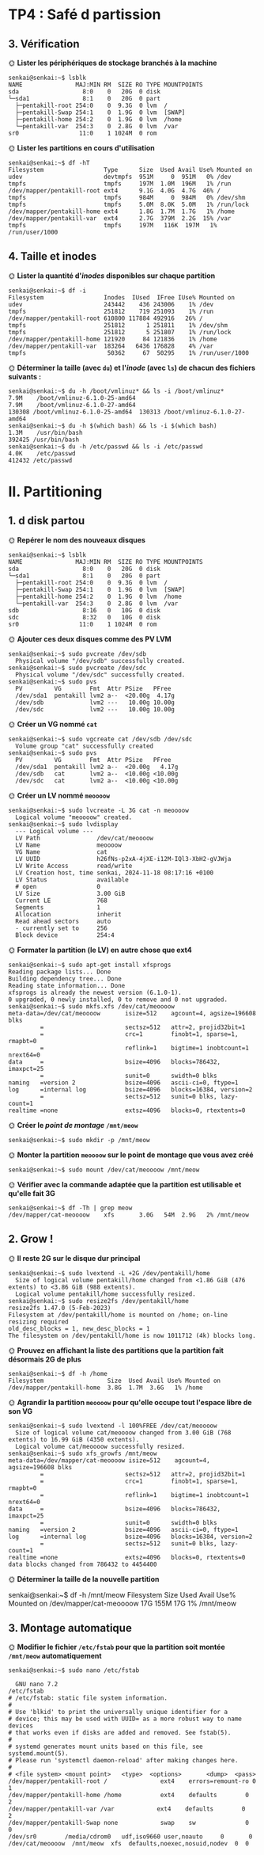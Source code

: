 # TP4 : Safé d partission

## 3. Vérification

🌞 **Lister les périphériques de stockage branchés à la machine**

```
senkai@senkai:~$ lsblk
NAME               MAJ:MIN RM  SIZE RO TYPE MOUNTPOINTS
sda                  8:0    0   20G  0 disk
└─sda1               8:1    0   20G  0 part
  ├─pentakill-root 254:0    0  9.3G  0 lvm  /
  ├─pentakill-Swap 254:1    0  1.9G  0 lvm  [SWAP]
  ├─pentakill-home 254:2    0  1.9G  0 lvm  /home
  └─pentakill-var  254:3    0  2.8G  0 lvm  /var
sr0                 11:0    1 1024M  0 rom
```

🌞 **Lister les partitions en cours d'utilisation**

```
senkai@senkai:~$ df -hT
Filesystem                 Type      Size  Used Avail Use% Mounted on
udev                       devtmpfs  951M     0  951M   0% /dev
tmpfs                      tmpfs     197M  1.0M  196M   1% /run
/dev/mapper/pentakill-root ext4      9.1G  4.0G  4.7G  46% /
tmpfs                      tmpfs     984M     0  984M   0% /dev/shm
tmpfs                      tmpfs     5.0M  8.0K  5.0M   1% /run/lock
/dev/mapper/pentakill-home ext4      1.8G  1.7M  1.7G   1% /home
/dev/mapper/pentakill-var  ext4      2.7G  379M  2.2G  15% /var
tmpfs                      tmpfs     197M   116K  197M   1% /run/user/1000
```

## 4. Taille et inodes

🌞 **Lister la quantité d'*inodes* disponibles sur chaque partition**

```
senkai@senkai:~$ df -i
Filesystem                 Inodes  IUsed  IFree IUse% Mounted on
udev                       243442    436 243006    1% /dev
tmpfs                      251812    719 251093    1% /run
/dev/mapper/pentakill-root 610800 117884 492916   26% /
tmpfs                      251812      1 251811    1% /dev/shm
tmpfs                      251812      5 251807    1% /run/lock
/dev/mapper/pentakill-home 121920     84 121836    1% /home
/dev/mapper/pentakill-var  183264   6436 176828    4% /var
tmpfs                       50362     67  50295    1% /run/user/1000
```

🌞 **Déterminer la taille (avec `du`) et l'*inode* (avec `ls`) de chacun des fichiers suivants :**

```
senkai@senkai:~$ du -h /boot/vmlinuz* && ls -i /boot/vmlinuz*
7.9M    /boot/vmlinuz-6.1.0-25-amd64
7.9M    /boot/vmlinuz-6.1.0-27-amd64
130308 /boot/vmlinuz-6.1.0-25-amd64  130313 /boot/vmlinuz-6.1.0-27-amd64
senkai@senkai:~$ du -h $(which bash) && ls -i $(which bash)
1.3M    /usr/bin/bash
392425 /usr/bin/bash
senkai@senkai:~$ du -h /etc/passwd && ls -i /etc/passwd
4.0K    /etc/passwd
412432 /etc/passwd
```

# II. Partitioning

## 1. d disk partou

🌞 **Repérer le nom des nouveaux disques**

```
senkai@senkai:~$ lsblk
NAME               MAJ:MIN RM  SIZE RO TYPE MOUNTPOINTS
sda                  8:0    0   20G  0 disk
└─sda1               8:1    0   20G  0 part
  ├─pentakill-root 254:0    0  9.3G  0 lvm  /
  ├─pentakill-Swap 254:1    0  1.9G  0 lvm  [SWAP]
  ├─pentakill-home 254:2    0  1.9G  0 lvm  /home
  └─pentakill-var  254:3    0  2.8G  0 lvm  /var
sdb                  8:16   0   10G  0 disk
sdc                  8:32   0   10G  0 disk
sr0                 11:0    1 1024M  0 rom
```

🌞 **Ajouter ces deux disques comme des PV LVM**

```
senkai@senkai:~$ sudo pvcreate /dev/sdb
  Physical volume "/dev/sdb" successfully created.
senkai@senkai:~$ sudo pvcreate /dev/sdc
  Physical volume "/dev/sdc" successfully created.
senkai@senkai:~$ sudo pvs
  PV         VG        Fmt  Attr PSize   PFree
  /dev/sda1  pentakill lvm2 a--  <20.00g  4.17g
  /dev/sdb             lvm2 ---   10.00g 10.00g
  /dev/sdc             lvm2 ---   10.00g 10.00g
```

🌞 **Créer un VG nommé `cat`**

```
senkai@senkai:~$ sudo vgcreate cat /dev/sdb /dev/sdc
  Volume group "cat" successfully created
senkai@senkai:~$ sudo pvs
  PV         VG        Fmt  Attr PSize   PFree
  /dev/sda1  pentakill lvm2 a--  <20.00g   4.17g
  /dev/sdb   cat       lvm2 a--  <10.00g <10.00g
  /dev/sdc   cat       lvm2 a--  <10.00g <10.00g
```

🌞 **Créer un LV nommé `meoooow`**

```
senkai@senkai:~$ sudo lvcreate -L 3G cat -n meoooow
  Logical volume "meoooow" created.
senkai@senkai:~$ sudo lvdisplay
  --- Logical volume ---
  LV Path                /dev/cat/meoooow
  LV Name                meoooow
  VG Name                cat
  LV UUID                h26fNs-p2xA-4jXE-i12M-IQl3-XbH2-gVJWja
  LV Write Access        read/write
  LV Creation host, time senkai, 2024-11-18 08:17:16 +0100
  LV Status              available
  # open                 0
  LV Size                3.00 GiB
  Current LE             768
  Segments               1
  Allocation             inherit
  Read ahead sectors     auto
  - currently set to     256
  Block device           254:4
```

🌞 **Formater la partition (le LV) en autre chose que ext4**

```
senkai@senkai:~$ sudo apt-get install xfsprogs
Reading package lists... Done
Building dependency tree... Done
Reading state information... Done
xfsprogs is already the newest version (6.1.0-1).
0 upgraded, 0 newly installed, 0 to remove and 0 not upgraded.
senkai@senkai:~$ sudo mkfs.xfs /dev/cat/meoooow
meta-data=/dev/cat/meoooow       isize=512    agcount=4, agsize=196608 blks
         =                       sectsz=512   attr=2, projid32bit=1
         =                       crc=1        finobt=1, sparse=1, rmapbt=0
         =                       reflink=1    bigtime=1 inobtcount=1 nrext64=0
data     =                       bsize=4096   blocks=786432, imaxpct=25
         =                       sunit=0      swidth=0 blks
naming   =version 2              bsize=4096   ascii-ci=0, ftype=1
log      =internal log           bsize=4096   blocks=16384, version=2
         =                       sectsz=512   sunit=0 blks, lazy-count=1
realtime =none                   extsz=4096   blocks=0, rtextents=0
```

🌞 **Créer le *point de montage* `/mnt/meow`**

```
senkai@senkai:~$ sudo mkdir -p /mnt/meow
```

🌞 **Monter la partition `meoooow` sur le point de montage que vous avez créé**

```
senkai@senkai:~$ sudo mount /dev/cat/meoooow /mnt/meow
```

🌞 **Vérifier avec la commande adaptée que la partition est utilisable et qu'elle fait 3G**

```
senkai@senkai:~$ df -Th | grep meow
/dev/mapper/cat-meoooow    xfs       3.0G   54M  2.9G   2% /mnt/meow
```

## 2. Grow !

🌞 **Il reste 2G sur le disque dur principal**

```
senkai@senkai:~$ sudo lvextend -L +2G /dev/pentakill/home
  Size of logical volume pentakill/home changed from <1.86 GiB (476 extents) to <3.86 GiB (988 extents).
  Logical volume pentakill/home successfully resized.
senkai@senkai:~$ sudo resize2fs /dev/pentakill/home
resize2fs 1.47.0 (5-Feb-2023)
Filesystem at /dev/pentakill/home is mounted on /home; on-line resizing required
old_desc_blocks = 1, new_desc_blocks = 1
The filesystem on /dev/pentakill/home is now 1011712 (4k) blocks long.
```

🌞 **Prouvez en affichant la liste des partitions que la partition fait désormais 2G de plus**

```
senkai@senkai:~$ df -h /home
Filesystem                  Size  Used Avail Use% Mounted on
/dev/mapper/pentakill-home  3.8G  1.7M  3.6G   1% /home
```

🌞 **Agrandir la partition `meoooow` pour qu'elle occupe tout l'espace libre de son VG**

```
senkai@senkai:~$ sudo lvextend -l 100%FREE /dev/cat/meoooow
  Size of logical volume cat/meoooow changed from 3.00 GiB (768 extents) to 16.99 GiB (4350 extents).
  Logical volume cat/meoooow successfully resized.
senkai@senkai:~$ sudo xfs_growfs /mnt/meow
meta-data=/dev/mapper/cat-meoooow isize=512    agcount=4, agsize=196608 blks
         =                       sectsz=512   attr=2, projid32bit=1
         =                       crc=1        finobt=1, sparse=1, rmapbt=0
         =                       reflink=1    bigtime=1 inobtcount=1 nrext64=0
data     =                       bsize=4096   blocks=786432, imaxpct=25
         =                       sunit=0      swidth=0 blks
naming   =version 2              bsize=4096   ascii-ci=0, ftype=1
log      =internal log           bsize=4096   blocks=16384, version=2
         =                       sectsz=512   sunit=0 blks, lazy-count=1
realtime =none                   extsz=4096   blocks=0, rtextents=0
data blocks changed from 786432 to 4454400
```

🌞 **Déterminer la taille de la nouvelle partition**

senkai@senkai:~$ df -h /mnt/meow
Filesystem               Size  Used Avail Use% Mounted on
/dev/mapper/cat-meoooow   17G  155M   17G   1% /mnt/meow

## 3. Montage automatique

🌞 **Modifier le fichier `/etc/fstab` pour que la partition soit montée `/mnt/meow` automatiquement**

```
senkai@senkai:~$ sudo nano /etc/fstab
```

```
  GNU nano 7.2                                                         /etc/fstab                                                                   # /etc/fstab: static file system information.
#
# Use 'blkid' to print the universally unique identifier for a
# device; this may be used with UUID= as a more robust way to name devices
# that works even if disks are added and removed. See fstab(5).
#
# systemd generates mount units based on this file, see systemd.mount(5).
# Please run 'systemctl daemon-reload' after making changes here.
#
# <file system> <mount point>   <type>  <options>       <dump>  <pass>
/dev/mapper/pentakill-root /               ext4    errors=remount-ro 0       1
/dev/mapper/pentakill-home /home           ext4    defaults        0       2
/dev/mapper/pentakill-var /var            ext4    defaults        0       2
/dev/mapper/pentakill-Swap none            swap    sw              0       0
/dev/sr0        /media/cdrom0   udf,iso9660 user,noauto     0       0
/dev/cat/meoooow  /mnt/meow  xfs  defaults,noexec,nosuid,nodev  0  0
```